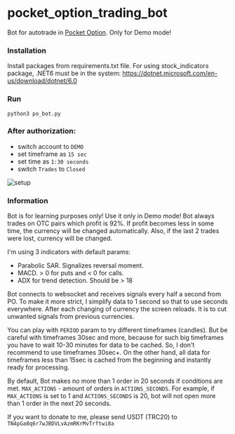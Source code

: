 # pocket_option_trading_bot
Bot for autotrade in [Pocket Option](https://pocketoption.com/). Only for Demo mode!

### Installation
Install packages from requirements.txt file. For using stock_indicators package,
.NET6 must be in the system: https://dotnet.microsoft.com/en-us/download/dotnet/6.0

### Run
`python3 po_bot.py`

### After authorization:
- switch account to `DEMO`
- set timeframe as `15 sec`
- set time as `1:30 seconds`
- switch `Trades` to `Closed`

![setup](https://raw.githubusercontent.com/VitalySvyatyuk/pocket_option_trading_bot/main/setup.jpg)

### Information
Bot is for learning purposes only! Use it only in Demo mode!
Bot always trades on OTC pairs which profit is 92%. If profit becomes less in some time, the currency will be changed
automatically. Also, if the last 2 trades were lost, currency will be changed.

I'm using 3 indicators with default params:
- Parabolic SAR. Signalizes reversal moment.
- MACD. > 0 for puts and < 0 for calls.
- ADX for trend detection. Should be > 18

Bot connects to websocket and receives signals every half a second from PO.
To make it more strict, I simplify data to 1 second so that to use seconds 
everywhere. After each changing of currency the screen reloads. It is to
cut unwanted signals from previous currencies.

You can play with `PERIOD` param to try different timeframes (candles).
But be careful with timeframes 30sec and more, because for such big timeframes
you have to wait 10-30 minutes for data to be cached. So, I don't recommend
to use timeframes 30sec+. On the other hand, all data for timeframes
less than 15sec is cached from the beginning and instantly ready for 
processing.

By default, Bot makes no more than 1 order in 20 seconds if conditions are met.
`MAX_ACTIONS` - amount of orders in `ACTIONS_SECONDS`. For example, if 
`MAX_ACTIONS` is set to 1 and `ACTIONS_SECONDS` is 20, bot will not open
more than 1 order in the next 20 seconds.

If you want to donate to me, please send USDT (TRC20) to `TN4pGa8q6r7wJBDVLvAzmRKrMvTrftwi8a`
